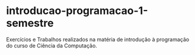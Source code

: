 # introducao-programacao-1-semestre
 Exercícios e Trabalhos realizados na matéria de introdução à programação do curso de Ciência da Computação.
